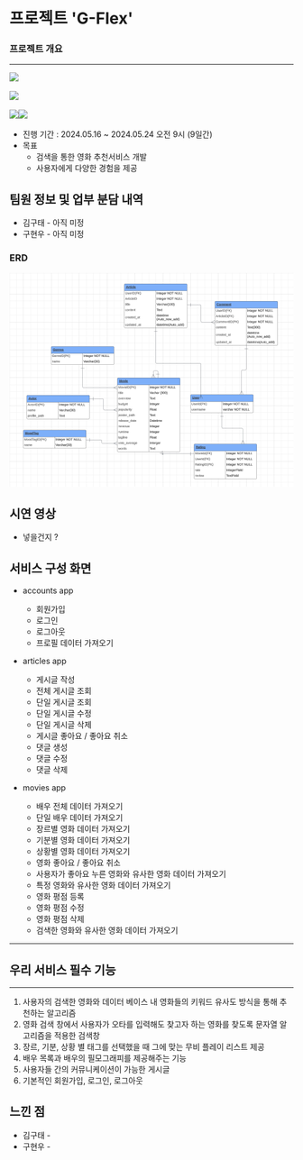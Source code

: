 # 프로젝트 'G-Flex'

### 프로젝트 개요

---




<img src ="https://img.shields.io/badge/service-Web-red"></img>


<img src ="https://img.shields.io/badge/frontend-Vue-green"></img>


<img src ="https://img.shields.io/badge/backend-Django-092E20"></img><img src ="https://img.shields.io/badge/Database-Sqlite-003B57"></img>

- 진행 기간 : 2024.05.16 ~ 2024.05.24 오전 9시 (9일간) 
- 목표 
  - 검색을 통한 영화 추천서비스 개발
  - 사용자에게 다양한 경험을 제공


## 팀원 정보 및 업부 분담 내역
- 김구태 - 아직 미정
- 구현우 - 아직 미정

### ERD

<img src ="./assets/ERD_final.png"></img>


## 시연 영상 
- 넣을건지 ?

## 서비스 구성 화면

- accounts app
  - 회원가입
  - 로그인
  - 로그아웃
  - 프로필 데이터 가져오기

- articles app
  - 게시글 작성
  - 전체 게시글 조회
  - 단일 게시글 조회
  - 단일 게시글 수정
  - 단일 게시글 삭제
  - 게시글 좋아요 / 좋아요 취소
  - 댓글 생성
  - 댓글 수정
  - 댓글 삭제


- movies app
  - 배우 전체 데이터 가져오기
  - 단일 배우 데이터 가져오기
  - 장르별 영화 데이터 가져오기
  - 기분별 영화 데이터 가져오기
  - 상황별 영화 데이터 가져오기
  - 영화 좋아요 / 좋아요 취소 
  - 사용자가 좋아요 누른 영화와 유사한 영화 데이터 가져오기
  - 특정 영화와 유사한 영화 데이터 가져오기
  - 영화 평점 등록
  - 영화 평점 수정
  - 영화 평점 삭제
  - 검색한 영화와 유사한 영화 데이터 가져오기
---



## 우리 서비스 필수 기능
---

1. 사용자의 검색한 영화와 데이터 베이스 내 영화들의 키워드 유사도 방식을 통해 추천하는 알고리즘
2. 영화 검색 창에서 사용자가 오타를 입력해도 찾고자 하는 영화를 찾도록 문자열 알고리즘을 적용한 검색창
3. 장르, 기분, 상황 별 태그를 선택했을 때 그에 맞는 무비 플레이 리스트 제공
4. 배우 목록과 배우의 필모그래피를 제공해주는 기능
5. 사용자들 간의 커뮤니케이션이 가능한 게시글
6. 기본적인 회원가입, 로그인, 로그아웃

## 느낀 점 


- 김구태 -
- 구현우 - 

